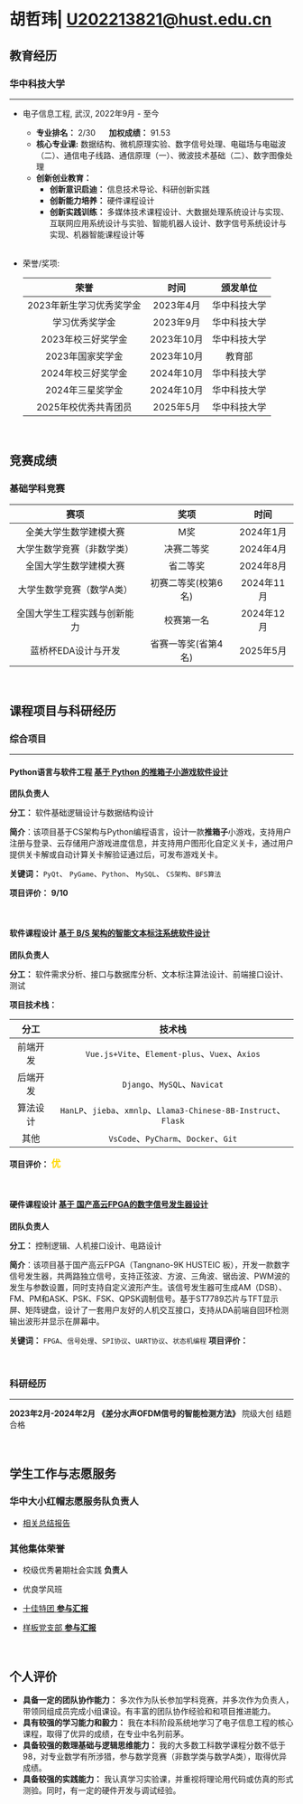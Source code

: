 # 胡哲玮| U202213821@hust.edu.cn

##  <i class="fa fa-graduation-cap" aria-hidden="true"></i> 教育经历

### <i class="fa fa-university" aria-hidden="true"></i>华中科技大学

---

* 电子信息工程, 武汉, 2022年9月 - 至今
  * **专业排名：** 2/30 &nbsp;&nbsp;&nbsp;&nbsp; **加权成绩：** 91.53
  * **核心专业课:** 数据结构、微机原理实验、数字信号处理、电磁场与电磁波（二）、通信电子线路、通信原理（一）、微波技术基础（二）、数字图像处理
  * **创新创业教育：**
    * **创新意识启迪：** 信息技术导论、科研创新实践
    * **创新能力培养：** 硬件课程设计
    * **创新实践训练：** 多媒体技术课程设计、大数据处理系统设计与实现、互联网应用系统设计与实验、智能机器人设计、数字信号系统设计与实现、机器智能课程设计等
  
  <br>

* 荣誉/奖项:

  | 荣誉 | 时间 | 颁发单位 |
  | :---: | :--: | :---: |
  | 2023年新生学习优秀奖学金 | 2023年4月 | 华中科技大学 |
  |学习优秀奖学金| 2023年9月 | 华中科技大学 |
  | 2023年校三好奖学金 | 2023年10月 | 华中科技大学 |
  | 2023年国家奖学金 | 2023年10月 | 教育部 |
  | 2024年校三好奖学金 | 2024年10月 | 华中科技大学 |
  | 2024年三星奖学金 | 2024年10月 | 华中科技大学 |
  | 2025年校优秀共青团员 | 2025年5月 | 华中科技大学 |

<br>

##  <i class="fa fa-book" aria-hidden="true"></i> 竞赛成绩
### <i class="fa fa-trophy" aria-hidden="true"></i>基础学科竞赛

| 赛项 | 奖项 | 时间 |
| :---: | :--: | :---: |
| 全美大学生数学建模大赛 | M奖 | 2024年1月 |
| 大学生数学竞赛（非数学类）| 决赛二等奖 | 2024年4月 |
| 全国大学生数学建模大赛|省二等奖| 2024年8月 |
| 大学生数学竞赛（数学A类）| 初赛二等奖(校第6名) | 2024年11月 | 中国数学会 |
| 全国大学生工程实践与创新能力 | 校赛第一名 | 2024年12月 |
| 蓝桥杯EDA设计与开发 | 省赛一等奖(省第4名) | 2025年5月 |

<br>

## <i class="fa fa-flask" aria-hidden="true"></i>课程项目与科研经历
### <i class="fa fa-database" aria-hidden="true"></i>综合项目

--- 

#### <i class="fa fa-code" aria-hidden="true"></i> **Python语言与软件工程** [基于 Python 的推箱子小游戏软件设计](https://github.com/TensorHu/)
    
  <i class="fa fa-user" aria-hidden="true"></i> **团队负责人**

  <i class="fa fa-tasks" aria-hidden="true"></i> **分工：** 软件基础逻辑设计与数据结构设计

  <i class="fa fa-info-circle" aria-hidden="true"></i> **简介**：该项目基于CS架构与Python编程语言，设计一款**推箱子**小游戏，支持用户注册与登录、云存储用户游戏进度信息，并支持用户图形化自定义关卡，通过用户提供关卡解或自动计算关卡解验证通过后，可发布游戏关卡。

  <i class="fa fa-cogs" aria-hidden="true"></i> **关键词：** `PyQt`、 `PyGame`、`Python`、 `MySQL`、 `CS架构`、`BFS算法`

  <i class="fa fa-star" aria-hidden="true"></i> **项目评价：**
  <span style="color: gold;">
      <i class="fa fa-star" aria-hidden="true"></i>
      <i class="fa fa-star" aria-hidden="true"></i>
      <i class="fa fa-star" aria-hidden="true"></i>
      <i class="fa fa-star" aria-hidden="true"></i>
      <i class="fa fa-star-half" aria-hidden="true"></i>
  </span>  **9/10** 

  <br>

#### <i class="fa fa-internet-explorer" aria-hidden="true"></i> **软件课程设计** [基于 B/S 架构的智能文本标注系统软件设计](https://github.com/TensorHu/)
    
  <i class="fa fa-user" aria-hidden="true"></i> **团队负责人**

  <i class="fa fa-tasks" aria-hidden="true"></i> **分工：** 软件需求分析、接口与数据库分析、文本标注算法设计、前端接口设计、测试

  <i class="fa fa-cogs" aria-hidden="true"></i> **项目技术栈：** 

  | 分工 | 技术栈 | 
  | :---: | :-------------------------: |
  | 前端开发 |`Vue.js+Vite`、`Element-plus`、`Vuex`、`Axios` | 
  | 后端开发 |`Django`、`MySQL`、`Navicat`| 
  | 算法设计 |`HanLP`、`jieba`、`xmnlp`、`Llama3-Chinese-8B-Instruct`、`Flask` |
  | 其他 | `VsCode`、`PyCharm`、`Docker`、`Git` |

  <i class="fa fa-star" aria-hidden="true"></i> **项目评价：**
  <span style="color: gold;">
      <i class="fa fa-star" aria-hidden="true"></i>
      <i class="fa fa-star" aria-hidden="true"></i>
      <i class="fa fa-star" aria-hidden="true"></i>
      <i class="fa fa-star" aria-hidden="true"></i>
      <i class="fa fa-star" aria-hidden="true"></i>
  </span>
  <span style="color: gold; font-size: 1.2em; font-weight: bold; font-family: 'Dancing Script', cursive;">
    优
  </span>

  <br>

#### <i class="fa fa-code" aria-hidden="true"></i> **硬件课程设计** [基于 国产高云FPGA的数字信号发生器设计](https://github.com/TensorHu/)
    
  <i class="fa fa-user" aria-hidden="true"></i> **团队负责人**

  <i class="fa fa-tasks" aria-hidden="true"></i> **分工：** 控制逻辑、人机接口设计、电路设计

  <i class="fa fa-info-circle" aria-hidden="true"></i> **简介**：该项目基于国产高云FPGA（Tangnano-9K HUSTEIC 板），开发一款数字信号发生器，共两路独立信号，支持正弦波、方波、三角波、锯齿波、PWM波的发生与参数设置，同时支持自定义波形产生。该信号发生器可生成AM（DSB）、FM、PM和ASK、PSK、FSK、QPSK调制信号。基于ST7789芯片与TFT显示屏、矩阵键盘，设计了一套用户友好的人机交互接口，支持从DA前端自回环检测输出波形并显示在屏幕中。
  
  <i class="fa fa-cogs" aria-hidden="true"></i> **关键词：** `FPGA`、`信号处理`、`SPI协议`、`UART协议`、`状态机编程`
  <i class="fa fa-star" aria-hidden="true"></i> **项目评价：**
  
  <br>

### <i class="fa fa-flask" aria-hidden="true"></i>科研经历

---

**2023年2月-2024年2月** **《差分水声OFDM信号的智能检测方法》** 院级大创 结题合格 

  <br>

##  <i class="fa fa-flag" aria-hidden="true"></i> 学生工作与志愿服务

###  <i class="fa fa-heart" aria-hidden="true"></i> 华中大小红帽志愿服务队负责人
- [相关总结报告](https://mp.weixin.qq.com/s/9JbF35PnS65GkKWhuqSOZA)

###  <i class="fa fa-briefcase" aria-hidden="true"></i>  其他集体荣誉
- 校级优秀暑期社会实践 **负责人**
- 优良学风班
- [十佳特团 **参与汇报**](https://mp.weixin.qq.com/s/uZ9uR7xseFHa8XWrMoHQFQ) 
- [样板党支部 **参与汇报**](https://mp.weixin.qq.com/s/dmqKrmrdKAeOSHVb35aVSg)

  <br>

##  <i class="fa fa-tasks" aria-hidden="true"></i> 个人评价

* **具备一定的团队协作能力：** 多次作为队长参加学科竞赛，并多次作为负责人，带领同组成员完成小组课设。有丰富的团队协作经验和和项目推进能力。
* **具有较强的学习能力和毅力：** 我在本科阶段系统地学习了电子信息工程的核心课程，取得了优异的成绩，在专业中名列前茅。
* **具备较强的数理基础与逻辑思维能力：** 我的大多数工科数学课程分数不低于98，对专业数学有所涉猎，参与数学竞赛（非数学类与数学A类），取得优异成绩。
* **具备较强的实践能力：** 我认真学习实验课，并重视将理论用代码或仿真的形式测验。同时，有一定的硬件开发与调试经验。